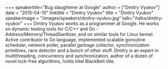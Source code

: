 +++
speakertitle="Bug slaughterer at Google"
author = ["Dmitry Vyukov"]
date = "2015-04-10"
linktitle = "Dmitry Vyukov"
title = "Dmitry Vyukov"
speakerimage = "/images/speakers/dmitry-vyukov.jpg"
talk="/talks/dmitry-vyukov"
+++
Dmitry Vyukov works as a programmer at Google. He works on dynamic testing tools for C/C++ and Go - Address/Memory/ThreadSanitizer, and on similar tools for Linux kernel. Active contributor to Go language, implemented scalable goroutine scheduler, network poller, parallel garbage collector, synchronization primitives, race detector and a bunch of other stuff. Dmitry is an expert in multithreading, concurrency and synchronization, author of a dozen of novel lock-free algorithms, holds Intel BlackBelt title.
